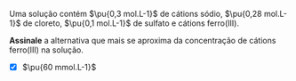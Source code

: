 Uma solução contém $\pu{0,3 mol.L-1}$ de cátions sódio, $\pu{0,28 mol.L-1}$ de cloreto, $\pu{0,1 mol.L-1}$ de sulfato e cátions ferro(III).

**Assinale** a alternativa que mais se aproxima da concentração de cátions ferro(III) na solução.

- [x] $\pu{60 mmol.L-1}$

